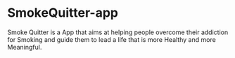# SmokeQuitter-app
Smoke Quitter is a App that aims at helping people overcome their addiction for Smoking and
guide them to lead a life that is more Healthy and more Meaningful.

